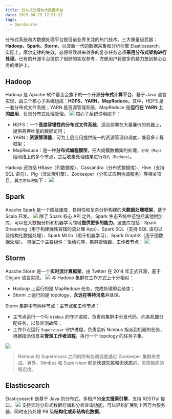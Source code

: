 ```yaml
---
title: 分布式处理与大数据平台
date: 2019-08-25 12:51:22
tags:
  - OpenSource
---
```

分布式系统和大数据处理平台是目前业界关注的热门技术。三大重量级武器：**Hadoop、Spark、Storm**，以及新一代的数据采集和分析引擎 Elasticsearch。
实际上，摩尔定律的失效，必将导致越来越多的复杂任务必须**采用分布式架构进行处理**。已有的开源平台提供了很好的实现参考，方便用户将更多的精力放到核心业务的维护上。
## Hadoop
Hadoop 是 Apache 软件基金会旗下的一个开源**分布式计算平台**，基于 Java 语言实现，由三个核心子系统组成：**HDFS、YARN、MapReduce**。其中，HDFS 是一套分布式文件系统；YARN 是资源管理系统，MapReduce 是**运行在 YARN 上的应用**，负责分布式处理管理。
![](https://raw.githubusercontent.com/necusjz/p/master/OpenSource/02/01.jpg)
核心子系统说明如下：
- HDFS：一个**高度容错性的分布式文件系统**，适合部署在大量廉价的机器上，提供高吞吐量的数据访问；
- YARN：**资源管理器**，可为上层应用提供统一的资源管理和调度，兼容多计算框架；
- MapReduce：是一种**分布式编程模型**，把大规模数据集的处理，`分发（Map）`给网络上的多个节点，之后收集处理结果进行`规约（Reduce）`。

<!--more-->
Hadoop 还包括 HBase（列数据库）、Cassandra（分布式数据库）、Hive（支持 SQL 语句）、Pig（流处理引擎）、Zookeeper（分布式应用协调服务）等相关项目，其`生态系统`如下：
![](https://raw.githubusercontent.com/necusjz/p/master/OpenSource/02/02.jpg)
## Spark
Apache Spark 是一个围绕速度、易用性和复杂分析构建的**大数据处理框架**，基于 Scala 开发。
![](https://raw.githubusercontent.com/necusjz/p/master/OpenSource/02/03.jpg)
除了 Spark 核心 API 之外，Spark 生态系统中还包括其他附加库，可以在大数据分析和机器学习领域**提供更多的能力**。这些库包括：Spark Streaming（用于构建弹性容错的流处理 App）、Spark SQL（支持 SQL 语句以及结构化数据处理）、Spark MLlib（用于机器学习）、Spark GraphX（用于图数据处理）。
包括三个主要组件：驱动程序、集群管理器、工作者节点：
![](https://raw.githubusercontent.com/necusjz/p/master/OpenSource/02/04.jpg)
## Storm
Apache Storm 是一个**实时流计算框架**，由 Twitter 在 2014 年正式开源，基于 Clojure 语言实现。
![](https://raw.githubusercontent.com/necusjz/p/master/OpenSource/02/05.jpg)
与 Hadoop 集群在工作方式上十分相似：
- Hadoop 上运行的是 MapReduce 任务，完成处理即会结束；
- Storm 上运行的是 topology，**永远在等待消息**并处理。

Storm 集群中有两种节点：主节点和工作节点：
- 主节点运行一个叫 `Nimbus` 的守护进程，负责向集群中分发代码，向各机器分配任务，以及监测故障；
- 工作节点运行 `Supervisor` 守护进程，负责监听 Nimbus 指派到机器的任务，根据指派信息来**管理工作者进程**，执行一个 topology 的任务子集。

![](https://raw.githubusercontent.com/necusjz/p/master/OpenSource/02/06.jpg)
> Nimbus 和 Supervisors 之间的所有协调调度通过 Zookeeper 集群来完成。另外，Nimbus 和 Supervisor 都是**快速失败和无状态**的，实现极高的稳定度。
## Elasticsearch
Elasticsearch 是基于 Java 的分布式、多租户的**全文搜索引擎**，支持 RESTful 接口。
![](https://raw.githubusercontent.com/necusjz/p/master/OpenSource/02/07.jpg)
支持实时分布式数据存储和分析查询功能，可以轻松扩展到上百万台服务器，同时支持处理 PB 级**结构化或非结构化数据**。
